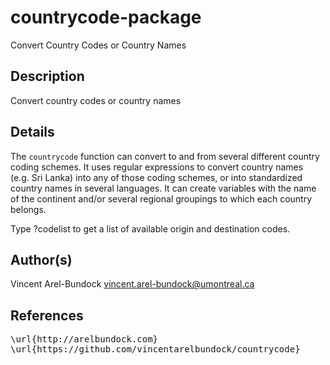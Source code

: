 
# countrycode-package

Convert Country Codes or Country Names

## Description

Convert country codes or country names

## Details

The <code>countrycode</code> function can convert to and from several
different country coding schemes. It uses regular expressions to convert
country names (e.g. Sri Lanka) into any of those coding schemes, or into
standardized country names in several languages. It can create variables
with the name of the continent and/or several regional groupings to
which each country belongs.

Type ?codelist to get a list of available origin and destination codes.

## Author(s)

Vincent Arel-Bundock
<a href="mailto:vincent.arel-bundock@umontreal.ca">vincent.arel-bundock@umontreal.ca</a>

## References

<pre>\url{http://arelbundock.com}
\url{https://github.com/vincentarelbundock/countrycode}
</pre>

